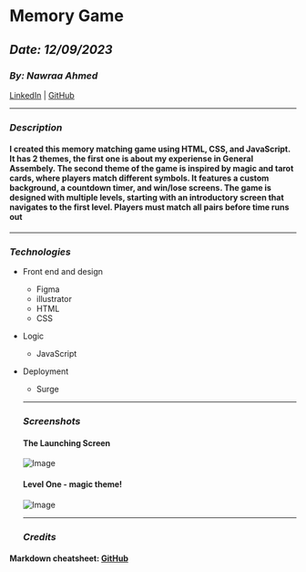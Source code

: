 # Memory Game


## ***Date: 12/09/2023***

### ***By: Nawraa Ahmed***

[LinkedIn](https://www.linkedin.com/in/nawraa-ahmed-3356b420a/) | [GitHub](https://github.com/nawraahmed/)

***

### ***Description***
#### I created this memory matching game using HTML, CSS, and JavaScript. It has 2 themes, the first one is about my experiense in General Assembely. The second theme of the game is inspired by magic and tarot cards, where players match different symbols. It features a custom background, a countdown timer, and win/lose screens. The game is designed with multiple levels, starting with an introductory screen that navigates to the first level. Players must match all pairs before time runs out

***
### ***Technologies***
* Front end and design
    * Figma
    * illustrator
    * HTML
    * CSS

* Logic
    * JavaScript

* Deployment
    * Surge


  ***
  ### ***Screenshots***

  #### **The Launching Screen**
  ![Image](https://imgur.com/a/IhNs25W)

  #### **Level One - magic theme!**
  ![Image](https://imgur.com/soiVvDu)




  ***
  ### ***Credits***
#### **Markdown cheatsheet:** [GitHub](https://github.com/nawraahmed/u1_hw_markdown)